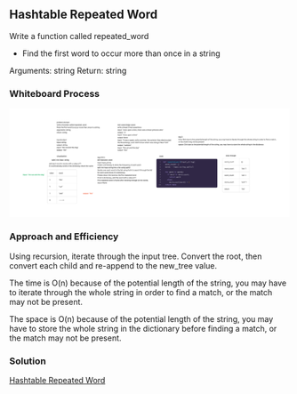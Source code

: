## Hashtable Repeated Word

Write a function called repeated_word

- Find the first word to occur more than once in a string

Arguments: string
Return: string

### Whiteboard Process

![Hashtable Repeated Word](hashtable_repeated_word_whiteboard.jpg)

### Approach and Efficiency

Using recursion, iterate through the input tree. Convert the root, then convert each child and re-append to the new_tree value.

The time is O(n) because of the potential length of the string, you may have to iterate through the whole string in order to find a match, or the match may not be present.

The space is O(n) because of the potential length of the string, you may have to store the whole string in the dictionary before finding a match, or the match may not be present.


### Solution

[Hashtable Repeated Word](hashtable_repeated_word_whiteboard.jpg)
